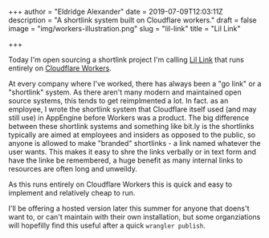 +++
author = "Eldridge Alexander"
date = 2019-07-09T12:03:11Z
description = "A shortlink system built on Cloudflare workers."
draft = false
image = "img/workers-illustration.png"
slug = "lil-link"
title = "Lil Link"

+++

Today I'm open sourcing a shortlink project I'm calling [Lil Link](https://lillink.co) that runs entirely on [Cloudflare Workers](https://workers.cloudflare.com/).

At every company where I've worked, there has always been a "go link" or a "shortlink" system.
As there aren't many modern and maintained open source systems, this tends to get reimplmented a lot. In fact. as an employee, I wrote the shortlink system that Cloudflare itself used (and may still use) in AppEngine before Workers was a product.
The big difference between these shortlink systems and something like bit.ly is the shortlinks typically are aimed at employees and insiders as opposed to the public, so anyone is allowed to make "branded" shortlinks - a link named whatever the user wants.
This makes it easy to shre the links verbally or in text form and have the linke be remembered, a huge benefit as many internal links to resources are often long and unweildy. 

As this runs entirely on Cloudflare Workers this is quick and easy to implement and relatively cheap to run.

I'll be offering a hosted version later this summer for anyone that doens't want to, or can't maintain with their own installation, but some organziations will hopefilly find this useful after a quick `wrangler publish`.